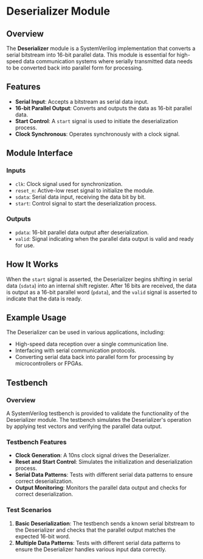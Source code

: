 # Deserializer Module

## Overview
The **Deserializer** module is a SystemVerilog implementation that converts a serial bitstream into 16-bit parallel data. This module is essential for high-speed data communication systems where serially transmitted data needs to be converted back into parallel form for processing.

## Features
- **Serial Input**: Accepts a bitstream as serial data input.
- **16-bit Parallel Output**: Converts and outputs the data as 16-bit parallel data.
- **Start Control**: A `start` signal is used to initiate the deserialization process.
- **Clock Synchronous**: Operates synchronously with a clock signal.

## Module Interface

### Inputs
- `clk`: Clock signal used for synchronization.
- `reset_n`: Active-low reset signal to initialize the module.
- `sdata`: Serial data input, receiving the data bit by bit.
- `start`: Control signal to start the deserialization process.

### Outputs
- `pdata`: 16-bit parallel data output after deserialization.
- `valid`: Signal indicating when the parallel data output is valid and ready for use.

## How It Works
When the `start` signal is asserted, the Deserializer begins shifting in serial data (`sdata`) into an internal shift register. After 16 bits are received, the data is output as a 16-bit parallel word (`pdata`), and the `valid` signal is asserted to indicate that the data is ready.

## Example Usage
The Deserializer can be used in various applications, including:
- High-speed data reception over a single communication line.
- Interfacing with serial communication protocols.
- Converting serial data back into parallel form for processing by microcontrollers or FPGAs.

## Testbench

### Overview
A SystemVerilog testbench is provided to validate the functionality of the Deserializer module. The testbench simulates the Deserializer's operation by applying test vectors and verifying the parallel data output.

### Testbench Features
- **Clock Generation**: A 10ns clock signal drives the Deserializer.
- **Reset and Start Control**: Simulates the initialization and deserialization process.
- **Serial Data Patterns**: Tests with different serial data patterns to ensure correct deserialization.
- **Output Monitoring**: Monitors the parallel data output and checks for correct deserialization.

### Test Scenarios
1. **Basic Deserialization**: The testbench sends a known serial bitstream to the Deserializer and checks that the parallel output matches the expected 16-bit word.
2. **Multiple Data Patterns**: Tests with different serial data patterns to ensure the Deserializer handles various input data correctly.
